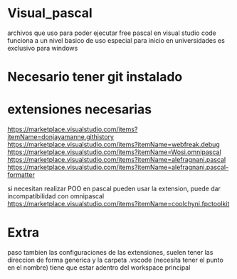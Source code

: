 # Visual_pascal
  archivos que uso para poder ejecutar free pascal en visual studio code
  funciona a un nivel basico de uso especial para inicio en universidades
  es exclusivo para windows
  
# Necesario tener git instalado

# extensiones necesarias
  https://marketplace.visualstudio.com/items?itemName=donjayamanne.githistory
  https://marketplace.visualstudio.com/items?itemName=webfreak.debug
  https://marketplace.visualstudio.com/items?itemName=Wosi.omnipascal
  https://marketplace.visualstudio.com/items?itemName=alefragnani.pascal
  https://marketplace.visualstudio.com/items?itemName=alefragnani.pascal-formatter

  si necesitan realizar POO en pascal pueden usar la extension, puede dar incompatibilidad con omnipascal
  https://marketplace.visualstudio.com/items?itemName=coolchyni.fpctoolkit

# Extra
  paso tambien las configuraciones de las extensiones, suelen tener las direccion de forma generica
  y la carpeta .vscode (necesita tener el punto en el nombre) tiene que estar adentro del workspace principal
